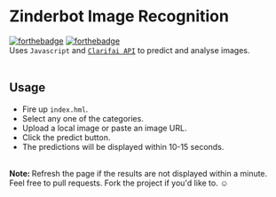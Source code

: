 # Zinderbot Image Recognition <br>
[![forthebadge](https://forthebadge.com/images/badges/made-with-javascript.svg)](https://forthebadge.com) [![forthebadge](https://forthebadge.com/images/badges/uses-html.svg)](https://forthebadge.com)<br>
Uses ``Javascript`` and [``Clarifai API``](https://www.clarifai.com/) to predict and analyse images.<br><br>

## Usage <br>
+   Fire up ``index.hml``.
+   Select any one of the categories.
+   Upload a local image or paste an image URL.
+   Click the predict button.
+   The predictions will be displayed within 10-15 seconds.
<br>
<b>Note: </b>Refresh the page if the results are not displayed within a minute.<br>
Feel free to pull requests.
Fork the project if you'd like to. ☺